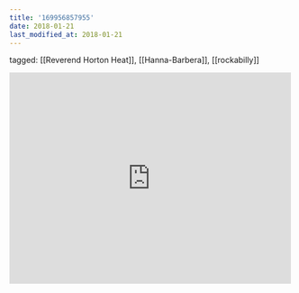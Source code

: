 ```yaml
---
title: '169956857955'
date: 2018-01-21
last_modified_at: 2018-01-21
---
```

tagged: [[Reverend Horton Heat]], [[Hanna-Barbera]], [[rockabilly]]
<iframe allow="accelerometer; autoplay; clipboard-write; encrypted-media; gyroscope; picture-in-picture" allowfullscreen="" frameborder="0" height="375" id="youtube_iframe" src="https://www.youtube.com/embed/40FsKwX-K8U?feature=oembed&amp;enablejsapi=1&amp;origin=https://safe.txmblr.com&amp;wmode=opaque" width="500"></iframe>